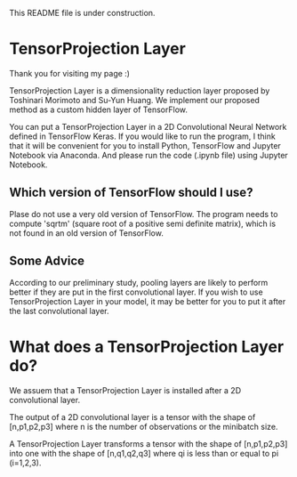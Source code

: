 This README file is under construction.

# TensorProjection Layer 

Thank you for visiting my page :)

TensorProjection Layer is a dimensionality reduction layer proposed by Toshinari Morimoto and Su-Yun Huang.
We implement our proposed method as a custom hidden layer of TensorFlow.

You can put a TensorProjection Layer in a 2D Convolutional Neural Network defined in TensorFlow Keras.
If you would like to run the program, I think that it will be convenient for you to install Python, TensorFlow and Jupyter Notebook via Anaconda. And please run the code (.ipynb file) using Jupyter Notebook.

## Which version of TensorFlow should I use?

Plase do not use a very old version of TensorFlow.
The program needs to compute 'sqrtm' (square root of a positive semi definite matrix), which is not found in an old version of TensorFlow.

## Some Advice

According to our preliminary study, pooling layers are likely to perform better if they are put in the first convolutional layer.
If you wish to use TensorProjection Layer in your model, it may be better for you to put it after the last convolutional layer.

# What does a TensorProjection Layer do?

We assuem that a TensorProjection Layer is installed after a 2D convolutional layer.

The output of a 2D convolutional layer is a tensor with the shape of [n,p1,p2,p3] where n is the number of observations or the minibatch size.

A TensorProjection Layer transforms a tensor with the shape of [n,p1,p2,p3] into one with the shape of [n,q1,q2,q3] where qi is less than or equal to pi (i=1,2,3).

